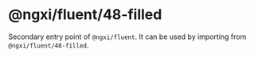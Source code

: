 # @ngxi/fluent/48-filled

Secondary entry point of `@ngxi/fluent`. It can be used by importing from `@ngxi/fluent/48-filled`.

